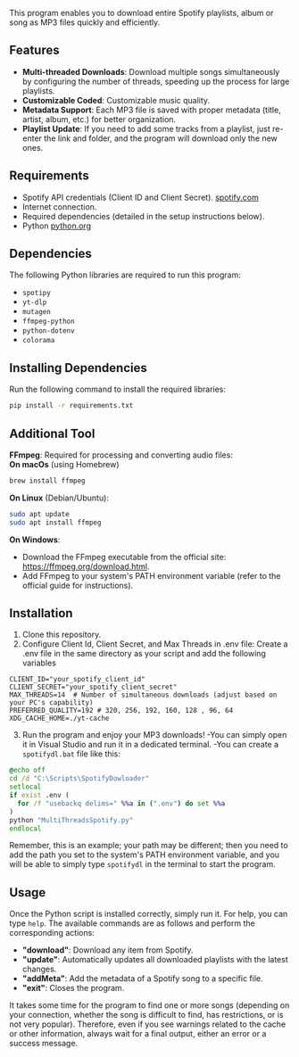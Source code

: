This program enables you to download entire Spotify playlists, album or song as MP3 files quickly and efficiently.  

## Features  
- **Multi-threaded Downloads**: Download multiple songs simultaneously by configuring the number of threads, speeding up the process for large playlists.  
- **Customizable Coded**: Customizable music quality.  
- **Metadata Support**: Each MP3 file is saved with proper metadata (title, artist, album, etc.) for better organization.  
- **Playlist Update**: If you need to add some tracks from a playlist, just re-enter the link and folder, and the program will download only the new ones.

## Requirements  
- Spotify API credentials (Client ID and Client Secret).
  [spotify.com](https://developer.spotify.com/)
- Internet connection.  
- Required dependencies (detailed in the setup instructions below).  
- Python 
  [python.org](https://www.python.org/)

## Dependencies  

The following Python libraries are required to run this program:  
- `spotipy`   
- `yt-dlp`
- `mutagen`
- `ffmpeg-python`
- `python-dotenv`
- `colorama`

## Installing Dependencies  
 
Run the following command to install the required libraries:  
```bash
pip install -r requirements.txt
```
## Additional Tool  
 
**FFmpeg**: Required for processing and converting audio files:  
**On macOs** (using Homebrew)
```bash
brew install ffmpeg
```
**On Linux** (Debian/Ubuntu):
```bash
sudo apt update
sudo apt install ffmpeg
```
**On Windows**:
- Download the FFmpeg executable from the official site: https://ffmpeg.org/download.html.
- Add FFmpeg to your system's PATH environment variable (refer to the official guide for 
  instructions).
  
## Installation  
 
1. Clone this repository.
2. Configure Client Id, Client Secret, and Max Threads in .env file:
  Create a .env file in the same directory as your script and add the following variables
  ```env
  CLIENT_ID="your_spotify_client_id"
  CLIENT_SECRET="your_spotify_client_secret"
  MAX_THREADS=14  # Number of simultaneous downloads (adjust based on your PC's capability)
  PREFERRED_QUALITY=192 # 320, 256, 192, 160, 128 , 96, 64
  XDG_CACHE_HOME=./yt-cache
  ```
3. Run the program and enjoy your MP3 downloads!
  -You can simply open it in Visual Studio and run it in a dedicated terminal.
  -You can create a `spotifydl.bat` file like this:
  ```bat
  @echo off
  cd /d "C:\Scripts\SpotifyDowloader"
  setlocal
  if exist .env (
    for /f "usebackq delims=" %%a in (".env") do set %%a
  )
  python "MultiThreadsSpotify.py"
  endlocal

  ```
  Remember, this is an example; your path may be different; then you need to add the path you set to the system's PATH environment variable, and you will be able to simply type `spotifydl` in the terminal to start the program.

  ## Usage
  Once the Python script is installed correctly, simply run it. For help, you can type `help`. The available commands are as follows and perform the corresponding actions:

- **"download"**: Download any item from Spotify.
- **"update"**: Automatically updates all downloaded playlists with the latest changes.
- **"addMeta"**: Add the metadata of a Spotify song to a specific file.
- **"exit"**: Closes the program.

It takes some time for the program to find one or more songs (depending on your connection, whether the song is difficult to find, has restrictions, or is not very popular). Therefore, even if you see warnings related to the cache or other information, always wait for a final output, either an error or a success message.
